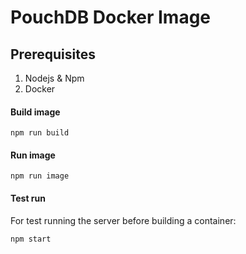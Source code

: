 # PouchDB Docker Image

## Prerequisites
1. Nodejs & Npm
2. Docker

#### Build image

`npm run build`

#### Run image

`npm run image`

#### Test run

For test running the server before building a container:

`npm start`